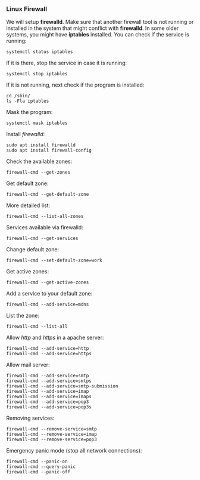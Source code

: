 ### Linux Firewall

We will setup **firewalld**. Make sure that another firewall tool is not running or installed in the system that might conflict with **firewalld**. In some older systems, you might have **iptables** installed. You can check if the service is running: 
```
systemctl status iptables
```
If it is there, stop the service in case it is running:
```
systemctl stop iptables
```

If it is not running, next check if the program is installed: 
```
cd /sbin/
ls -Fla iptables
```

Mask the program: 
```
systemctl mask iptables
```

Install *firewalld*:
```
sudo apt install firewalld
sudo apt install firewall-config
```

Check the available zones:
```
firewall-cmd --get-zones
```

Get default zone:
```
firewall-cmd --get-default-zone
```

More detailed list:
```
firewall-cmd --list-all-zones
```

Services available via firewalld:
```
firewall-cmd --get-services
```

Change default zone:
```
firewall-cmd --set-default-zone=work
```

Get active zones:
```
firewall-cmd --get-active-zones
```

Add a service to your default zone:
```
firewall-cmd --add-service=mdns
```

List the zone:
```
firewall-cmd --list-all
```

Allow *http* and *https* in a apache server:
```
firewall-cmd --add-service=http
firewall-cmd --add-service=https
```

Allow mail server:
```
firewall-cmd --add-service=smtp
firewall-cmd --add-service=smtps
firewall-cmd --add-service=smtp-submission
firewall-cmd --add-service=imap
firewall-cmd --add-service=imaps
firewall-cmd --add-service=pop3
firewall-cmd --add-service=pop3s
```

Removing services:
```
firewall-cmd --remove-service=smtp
firewall-cmd --remove-service=imap
firewall-cmd --remove-service=pop3
```

Emergency panic mode (stop all network connections):
```
firewall-cmd --panic-on
firewall-cmd --query-panic
firewall-cmd --panic-off
```
